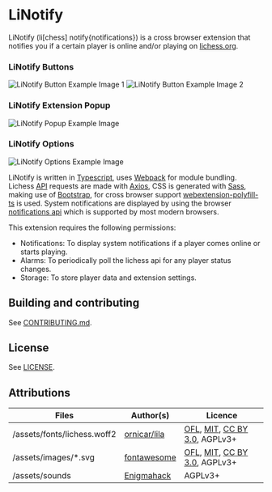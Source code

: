 # LiNotify

LiNotify (li[chess] notify{notifications}) is a cross browser extension that notifies you if a certain player is online and/or playing on [lichess.org](https://www.lichess.org).

### LiNotify Buttons
<img src="https://raw.githubusercontent.com/mpunkenhofer/linotify/master/assets/images/promo/promo-github-1.png" alt="LiNotify Button Example Image 1"/>
<img src="https://raw.githubusercontent.com/mpunkenhofer/linotify/master/assets/images/promo/promo-github-2.png" alt="LiNotify Button Example Image 2"/>

### LiNotify Extension Popup
<img src="https://raw.githubusercontent.com/mpunkenhofer/linotify/master/assets/images/promo/promo-github-3.png" alt="LiNotify Popup Example Image"/>

### LiNotify Options
<img src="https://raw.githubusercontent.com/mpunkenhofer/linotify/master/assets/images/promo/promo-github-4.png" alt="LiNotify Options Example Image"/>

LiNotify is written in [Typescript](https://www.typescriptlang.org/), uses [Webpack](https://webpack.js.org/) for module 
bundling. Lichess [API](https://lichess.org/api) requests are made with [Axios](https://github.com/axios/axios), CSS is generated with [Sass](https://sass-lang.com/), making use of [Bootstrap](https://getbootstrap.com/), for cross browser support [webextension-polyfill-ts](https://github.com/Lusito/webextension-polyfill-ts) is used. System notifications are displayed by using the browser [notifications api](https://developer.mozilla.org/en-US/docs/Mozilla/Add-ons/WebExtensions/API/notifications) which is supported by most modern browsers.

This extension requires the following permissions: 
* Notifications: To display system notifications if a player comes online or starts playing.
* Alarms: To periodically poll the lichess api for any player status changes.
* Storage: To store player data and extension settings. 

## Building and contributing

See [CONTRIBUTING.md](/CONTRIBUTING.md).

## License

See [LICENSE](/LICENSE).

## Attributions
Files | Author(s) | Licence
---|---|---
/assets/fonts/lichess.woff2 | [ornicar/lila](https://github.com/ornicar/lila/blob/master/public/font/lichess.woff2) | [OFL](http://scripts.sil.org/cms/scripts/page.php?site_id=nrsi&id=OFL), [MIT](https://github.com/primer/octicons/blob/master/LICENSE), [CC BY 3.0](https://creativecommons.org/licenses/by/3.0/), AGPLv3+
/assets/images/*.svg | [fontawesome](https://fontawesome.com/) | [OFL](http://scripts.sil.org/cms/scripts/page.php?site_id=nrsi&id=OFL), [MIT](https://github.com/primer/octicons/blob/master/LICENSE), [CC BY 3.0](https://creativecommons.org/licenses/by/3.0/), AGPLv3+
/assets/sounds | [Enigmahack](https://github.com/Enigmahack) | AGPLv3+


  
